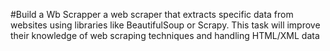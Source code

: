 #Build a Wb Scrapper
a web scraper that extracts
specific data from websites using libraries
like BeautifulSoup or Scrapy. This task will
improve their knowledge of web scraping
techniques and handling HTML/XML data
